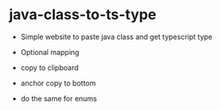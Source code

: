 # java-class-to-ts-type

- Simple website to paste java class and get typescript type

- Optional mapping
- copy to clipboard
- anchor copy to bottom
- do the same for enums

